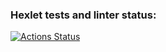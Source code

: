 ### Hexlet tests and linter status:
[![Actions Status](https://github.com/kostenkoslava/frontend-project-lvl3/workflows/hexlet-check/badge.svg)](https://github.com/kostenkoslava/frontend-project-lvl3/actions)
